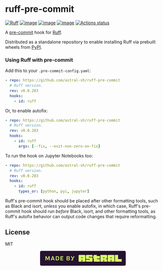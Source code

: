 # ruff-pre-commit

[![Ruff](https://img.shields.io/endpoint?url=https://raw.githubusercontent.com/astral-sh/ruff/main/assets/badge/v2.json)](https://github.com/astral-sh/ruff)
[![image](https://img.shields.io/pypi/v/ruff/0.0.283.svg)](https://pypi.python.org/pypi/ruff)
[![image](https://img.shields.io/pypi/l/ruff/0.0.283.svg)](https://pypi.python.org/pypi/ruff)
[![image](https://img.shields.io/pypi/pyversions/ruff/0.0.283.svg)](https://pypi.python.org/pypi/ruff)
[![Actions status](https://github.com/astral-sh/ruff-pre-commit/workflows/main/badge.svg)](https://github.com/astral-sh/ruff-pre-commit/actions)

A [pre-commit](https://pre-commit.com/) hook for [Ruff](https://github.com/astral-sh/ruff).

Distributed as a standalone repository to enable installing Ruff via prebuilt wheels from
[PyPI](https://pypi.org/project/ruff/).

### Using Ruff with pre-commit

Add this to your `.pre-commit-config.yaml`:

```yaml
- repo: https://github.com/astral-sh/ruff-pre-commit
  # Ruff version.
  rev: v0.0.283
  hooks:
    - id: ruff
```

Or, to enable autofix:

```yaml
- repo: https://github.com/astral-sh/ruff-pre-commit
  # Ruff version.
  rev: v0.0.283
  hooks:
    - id: ruff
      args: [--fix, --exit-non-zero-on-fix]
```

To run the hook on Jupyter Notebooks too:

```yaml
- repo: https://github.com/astral-sh/ruff-pre-commit
  # Ruff version.
  rev: v0.0.283
  hooks:
    - id: ruff
      types_or: [python, pyi, jupyter]
```

Ruff's pre-commit hook should be placed after other formatting tools, such as Black and isort,
_unless_ you enable autofix, in which case, Ruff's pre-commit hook should run _before_ Black, isort,
and other formatting tools, as Ruff's autofix behavior can output code changes that require
reformatting.

## License

MIT

<div align="center">
  <a target="_blank" href="https://astral.sh" style="background:none">
    <img src="https://raw.githubusercontent.com/astral-sh/ruff/main/assets/svg/Astral.svg">
  </a>
</div>
